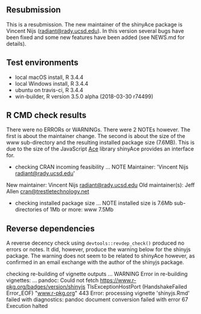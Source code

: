 ## Resubmission

This is a resubmission. The new maintainer of the shinyAce package is Vincent Nijs (radiant@rady.ucsd.edu). In this version several bugs have been fixed and some new features have been added (see NEWS.md for details). 

## Test environments

* local macOS install, R 3.4.4
* local Windows install, R 3.4.4
* ubuntu on travis-ci, R 3.4.4
* win-builder, R version 3.5.0 alpha (2018-03-30 r74499)

## R CMD check results

There were no ERRORs or WARNINGs. There were 2 NOTEs however. The first is about the maintainer change. The second is about the size of the www sub-directory and the resulting installed package size (7.6MB). This is due to the size of the JavaScript [Ace](https://github.com/ajaxorg) library shinyAce provides an interface for.

* checking CRAN incoming feasibility ... NOTE
Maintainer: 'Vincent Nijs <radiant@rady.ucsd.edu>'

New maintainer:
  Vincent Nijs <radiant@rady.ucsd.edu>
Old maintainer(s):
  Jeff Allen <cran@trestletechnology.net>

* checking installed package size ... NOTE
  installed size is  7.6Mb
  sub-directories of 1Mb or more:
    www   7.5Mb

## Reverse dependencies

A reverse decency check using `devtools::revdep_check()` produced no errors or notes. It did, however, produce the warning below for the shinyjs package. The warning does not seem to be related to shinyAce however, as confirmed in an email exchange with the author of the shinyjs package.

checking re-building of vignette outputs ... WARNING
Error in re-building vignettes:
  ...
pandoc: Could not fetch https://www.r-pkg.org/badges/version/shinyjs
TlsExceptionHostPort (HandshakeFailed Error_EOF) "www.r-pkg.org" 443
Error: processing vignette 'shinyjs.Rmd' failed with diagnostics:
pandoc document conversion failed with error 67
Execution halted
